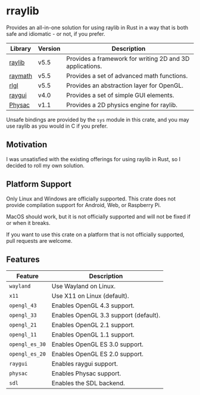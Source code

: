 # rraylib

Provides an all-in-one solution for using raylib in Rust in a way that is both safe and idiomatic - or not, if you prefer.

| Library                                                          | Version | Description                                              |
|------------------------------------------------------------------|---------|----------------------------------------------------------|
| [raylib](https://github.com/raysan5/raylib/releases/tag/5.5)     | v5.5    | Provides a framework for writing 2D and 3D applications. |
| [raymath](https://github.com/raysan5/raylib/releases/tag/5.5)    | v5.5    | Provides a set of advanced math functions.               |
| [rlgl](https://github.com/raysan5/raylib/releases/tag/5.5)       | v5.5    | Provides an abstraction layer for OpenGL.                |
| [raygui](https://github.com/raysan5/raygui/releases/tag/4.0)     | v4.0    | Provides a set of simple GUI elements.                   |
| [Physac](https://github.com/victorfisac/Physac/releases/tag/1.1) | v1.1    | Provides a 2D physics engine for raylib.                 |

Unsafe bindings are provided by the `sys` module in this crate, and you may use raylib as you would in C if you prefer.

## Motivation

I was unsatisfied with the existing offerings for using raylib in Rust, so I decided to roll my own solution.

## Platform Support

Only Linux and Windows are officially supported. This crate does not provide compilation support for Android, Web, or Raspberry Pi.

MacOS should work, but it is not officially supported and will not be fixed if or when it breaks.

If you want to use this crate on a platform that is not officially supported, pull requests are welcome.

## Features

| Feature        | Description                           |
|----------------|---------------------------------------|
| `wayland`      | Use Wayland on Linux.                 |
| `x11`          | Use X11 on Linux (default).           |
| `opengl_43`    | Enables OpenGL 4.3 support.           |
| `opengl_33`    | Enables OpenGL 3.3 support (default). |
| `opengl_21`    | Enables OpenGL 2.1 support.           |
| `opengl_11`    | Enables OpenGL 1.1 support.           |
| `opengl_es_30` | Enables OpenGL ES 3.0 support.        |
| `opengl_es_20` | Enables OpenGL ES 2.0 support.        |
| `raygui`       | Enables raygui support.               |
| `physac`       | Enables Physac support.               |
| `sdl`          | Enables the SDL backend.              |
